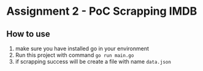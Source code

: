 # Assignment 2 - PoC Scrapping IMDB

## How to use

1. make sure you have installed go in your environment
2. Run this project with command `go run main.go`
3. if scrapping success will be create a file with name `data.json`